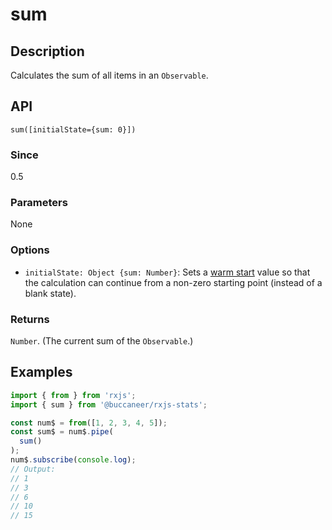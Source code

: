 # sum

## Description

Calculates the sum of all items in an `Observable`.

## API
```
sum([initialState={sum: 0}])
```

### Since
0.5

### Parameters
None

### Options
- `initialState: Object {sum: Number}`: Sets a [warm start](https://app.gitbook.com/@brianbuccaneer/s/rxjs-stats/guides/warm-start) value so that the calculation can continue from a non-zero starting point (instead of a blank state).

### Returns
`Number`. (The current sum of the `Observable`.)

## Examples

```javascript
import { from } from 'rxjs';
import { sum } from '@buccaneer/rxjs-stats';

const num$ = from([1, 2, 3, 4, 5]);
const sum$ = num$.pipe(
  sum()
);
num$.subscribe(console.log);
// Output:
// 1
// 3
// 6
// 10
// 15
```

